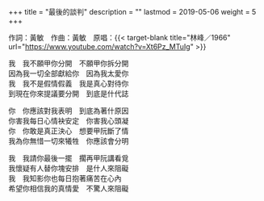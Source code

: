 +++
title = "最後的談判"
description = ""
lastmod = 2019-05-06
weight = 5
+++

作詞：黃敏　作曲：黃敏　原唱：{{< target-blank title="林峰／1966" url="https://www.youtube.com/watch?v=Xt6Pz_MTuIg" >}}

我　我不願甲你分開　不願甲你拆分開  
因為我一切全部獻給你　因為我太愛你  
我　我不是假情假義　我是真心對待你  
到現在你來提議要分開　到底是什代誌  

你　你應該對我表明　到底為著什原因  
你害我每日心情袂安定　你害我心頭凝  
你　你敢是真正決心　想要甲阮斷了情  
我為你無惜一切來犧牲　你應該會分明  

我　我請你最後一擺　擱再甲阮講看覓  
我懷疑有人替你塊安排　是什人來阻礙  
我　我知影你也每日抱著痛苦在心內  
希望你相信我的真情愛　不驚人來阻礙  
